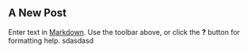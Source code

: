 ## A New Post

Enter text in [Markdown](http://daringfireball.net/projects/markdown/). Use the toolbar above, or click the **?** button for formatting help.
sdasdasd